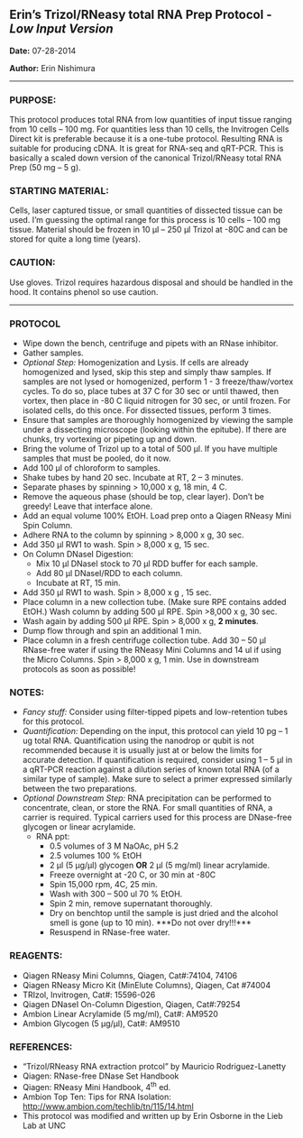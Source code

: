 ## Erin’s Trizol/RNeasy total RNA Prep Protocol - *Low Input Version*

**Date:** 07-28-2014

**Author:** Erin Nishimura 

--- 

### PURPOSE:
This protocol produces total RNA from low quantities of input tissue ranging from 10 cells – 100 mg.  For quantities less than 10 cells, the Invitrogen Cells Direct kit is preferable because it is a one-tube protocol.  Resulting RNA is suitable for producing cDNA.  It is great for RNA-seq and qRT-PCR.  This is basically a scaled down version of the canonical Trizol/RNeasy total RNA Prep (50 mg – 5 g).

### STARTING MATERIAL: 
Cells, laser captured tissue, or small quantities of dissected tissue can be used.   I’m guessing the optimal range for this process is 10 cells – 100 mg tissue.  Material should be frozen in 10 µl – 250 µl Trizol at -80C and can be stored for quite a long time (years).

### CAUTION: 
Use gloves.  Trizol requires hazardous disposal and should be handled in the hood.  It contains phenol so use caution.

---

### PROTOCOL
- Wipe down the bench, centrifuge and pipets with an RNase inhibitor.
- Gather samples.
- *Optional Step:* Homogenization and Lysis.  If cells are already homogenized and lysed, skip this step and simply thaw samples.  If samples are not lysed or homogenized, perform 1 - 3 freeze/thaw/vortex cycles.  To do so, place tubes at 37 C for 30 sec or until thawed, then vortex, then place in -80 C liquid nitrogen for 30 sec, or until frozen.  For isolated cells, do this once.  For dissected tissues, perform 3 times.
- Ensure that samples are thoroughly homogenized by viewing the sample under a dissecting microscope (looking within the epitube). If there are chunks, try vortexing or pipeting up and down.
- Bring the volume of Trizol up to a total of 500 µl.  If you have multiple samples that must be pooled, do it now.
- Add 100 µl of chloroform to samples.
- Shake tubes by hand 20 sec.  Incubate at RT, 2 – 3 minutes.
- Separate phases by spinning > 10,000 x g, 18 min, 4 C.
- Remove the aqueous phase (should be top, clear layer).  Don’t be greedy!  Leave that interface alone.
- Add an equal volume 100% EtOH.  Load prep onto a Qiagen RNeasy Mini Spin Column.
- Adhere RNA to the column by spinning > 8,000 x g, 30 sec.
- Add 350 μl RW1 to wash.  Spin > 8,000 x g, 15 sec.
- On Column DNaseI Digestion:
  - Mix 10 μl DNaseI stock to 70 μl RDD buffer for each sample.
  - Add 80 μl DNaseI/RDD to each column.
  - Incubate at RT, 15 min.
- Add 350 μl RW1 to wash.  Spin  > 8,000 x g , 15 sec.
- Place column in a new collection tube.  (Make sure RPE contains added EtOH.)  Wash column by adding 500 μl RPE.  Spin >8,000 x g, 30 sec.
- Wash again by adding 500 μl RPE.  Spin > 8,000 x g, **2 minutes**.
- Dump flow through and spin an additional 1 min.
- Place column in a fresh centrifuge collection tube. Add 30 – 50 μl RNase-free water if using the RNeasy Mini Columns and 14 ul if using the Micro Columns.  Spin > 8,000 x g, 1 min.  Use in downstream protocols as soon as possible!

### NOTES:
- *Fancy stuff:* Consider using filter-tipped pipets and low-retention tubes for this protocol.  
- *Quantification:*  Depending on the input, this protocol can yield 10 pg – 1 ug total RNA.  Quantification using the nanodrop or qubit is not recommended because it is usually just at or below the limits for accurate detection.  If quantification is required, consider using 1 – 5 µl in a qRT-PCR reaction against a dilution series of known total RNA (of a similar type of sample).  Make sure to select a primer expressed similarly between the two preparations.  
- *Optional Downstream Step:*  RNA precipitation can be performed to concentrate, clean, or store the RNA.  For small quantities of RNA, a carrier is required.  Typical carriers used for this process are DNase-free glycogen or linear acrylamide.
  - RNA ppt:
    - 0.5 volumes of 3 M NaOAc, pH 5.2
    - 2.5 volumes 100 % EtOH
    - 2 µl (5 µg/µl) glycogen **OR** 2 µl (5 mg/ml) linear acrylamide.
    - Freeze overnight at -20 C, or 30 min at -80C
    - Spin 15,000 rpm, 4C, 25 min.
    - Wash with 300 – 500 ul 70 % EtOH.
    - Spin 2 min, remove supernatant thoroughly.
    - Dry on benchtop until the sample is just dried and the alcohol smell is gone (up to 10 min). \*\*\*Do not over dry!!!\*\*\*
    - Resuspend in RNase-free water.

### REAGENTS:
- Qiagen RNeasy Mini Columns, Qiagen, Cat#:74104, 74106
- Qiagen RNeasy Micro Kit (MinElute Columns), Qiagen, Cat #74004
- TRIzol, Invitrogen, Cat#:  15596-026
- Qiagen DNaseI On-Column Digestion, Qiagen, Cat#:79254
- Ambion Linear Acrylamide (5 mg/ml), Cat#: AM9520
- Ambion Glycogen (5 µg/µl), Cat#: AM9510

### REFERENCES:
- “Trizol/RNeasy RNA extraction protcol” by Mauricio Rodriguez-Lanetty
- Qiagen:  RNase-free DNase Set Handbook
- Qiagen:  RNeasy Mini Handbook, 4<sup>th</sup> ed.
- Ambion Top Ten: Tips for RNA Isolation: http://www.ambion.com/techlib/tn/115/14.html
- This protocol was modified and written up by Erin Osborne in the Lieb Lab at UNC

